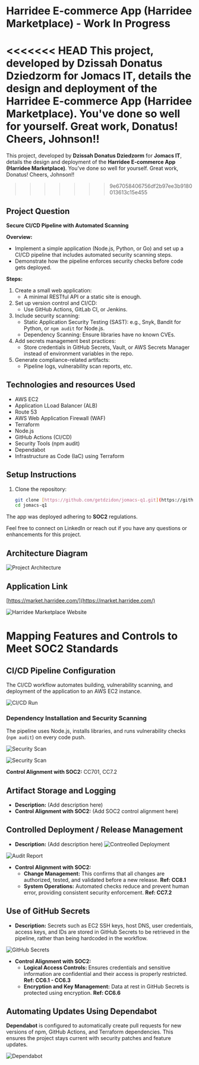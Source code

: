 # Harridee E-commerce App (Harridee Marketplace) - Work In Progress

<<<<<<< HEAD
This project, developed by **Dzissah Donatus Dziedzorm** for **Jomacs IT**, details the design and deployment of the **Harridee E-commerce App (Harridee Marketplace)**.  You've done so well for yourself. Great work, Donatus! Cheers, Johnson!!
=======
This project, developed by **Dzissah Donatus Dziedzorm** for **Jomacs IT**, details the design and deployment of the **Harridee E-commerce App (Harridee Marketplace)**. You've done so well for yourself. Great work, Donatus! Cheers, Johnson!!
>>>>>>> 9e67058406756df2b97ee3b9180013613c15e455

## Project Question

**Secure CI/CD Pipeline with Automated Scanning**

**Overview:**

*   Implement a simple application (Node.js, Python, or Go) and set up a CI/CD pipeline that includes automated security scanning steps.
*   Demonstrate how the pipeline enforces security checks before code gets deployed.

**Steps:**

1.  Create a small web application:
    *   A minimal RESTful API or a static site is enough.
2.  Set up version control and CI/CD:
    *   Use GitHub Actions, GitLab CI, or Jenkins.
3.  Include security scanning:
    *   Static Application Security Testing (SAST): e.g., Snyk, Bandit for Python, or `npm audit` for Node.js.
    *   Dependency Scanning: Ensure libraries have no known CVEs.
4.  Add secrets management best practices:
    *   Store credentials in GitHub Secrets, Vault, or AWS Secrets Manager instead of environment variables in the repo.
5.  Generate compliance-related artifacts:
    *   Pipeline logs, vulnerability scan reports, etc.

## Technologies and resources Used

*   AWS EC2 
*   Application LLoad Balancer (ALB)
*   Route 53
*   AWS Web Application Firewall (WAF)
*   Terraform
*   Node.js
*   GitHub Actions (CI/CD)
*   Security Tools (npm audit)
*   Dependabot
*   Infrastructure as Code (IaC) using Terraform

## Setup Instructions

1.  Clone the repository:

    ```bash
    git clone [https://github.com/getdzidon/jomacs-q1.git](https://github.com/getdzidon/jomacs-q1.git)
    cd jomacs-q1
    ```

The app was deployed adhering to **SOC2** regulations.

Feel free to connect on LinkedIn or reach out if you have any questions or enhancements for this project.

## Architecture Diagram

![Project Architecture](docs/achitecture_diag1.jpg "Screenshot of Project Architecture")

## Application Link

[https://market.harridee.com/](https://market.harridee.com/)

![Harridee Marketplace Website](docs/website.jpg "Screenshot of Harridee Marketplace Website")

# Mapping Features and Controls to Meet SOC2 Standards

## CI/CD Pipeline Configuration

The CI/CD workflow automates building, vulnerability scanning, and deployment of the application to an AWS EC2 instance.

![CI/CD Run](docs/ci_cd.jpg "Screenshot of CI/CD Run")

### Dependency Installation and Security Scanning

The pipeline uses Node.js, installs libraries, and runs vulnerability checks (`npm audit`) on every code push.

![Security Scan](docs/security_scan.jpg "Screenshot of GitHub Actions Run Showing Successful Security Scan")

![Security Scan](docs/security_scan2.jpg "Screenshot of GitHub Actions Run Showing Successful Security Scan")

**Control Alignment with SOC2:** CC701, CC7.2

## Artifact Storage and Logging

*   **Description:** (Add description here)
*   **Control Alignment with SOC2:** (Add SOC2 control alignment here)

## Controlled Deployment / Release Management

*   **Description:** (Add description here)
![Contreolled Deployment](docs/deploy_workflow_showing_security_scan_need.jpg "Screenshot of GitHub workflow Run need for Security Scan before App deployment")

![Audit Report](docs/audit_report.jpg "Screenshot of Audit report produced for the artifact during runtime")

*   **Control Alignment with SOC2:**
    *   **Change Management:** This confirms that all changes are authorized, tested, and validated before a new release. **Ref: CC8.1**
    *   **System Operations:** Automated checks reduce and prevent human error, providing consistent security enforcement. **Ref: CC7.2**

## Use of GitHub Secrets

*   **Description:** Secrets such as EC2 SSH keys, host DNS, user credentials, access keys, and IDs are stored in GitHub Secrets to be retrieved in the pipeline, rather than being hardcoded in the workflow.

![GitHub Secrets](docs/github_secretes.jpg "Screenshot of GitHub Secrets")

*   **Control Alignment with SOC2:**
    *   **Logical Access Controls:** Ensures credentials and sensitive information are confidential and their access is properly restricted. **Ref: CC6.1 - CC6.3**
    *   **Encryption and Key Management:** Data at rest in GitHub Secrets is protected using encryption. **Ref: CC6.6**

## Automating Updates Using Dependabot

**Dependabot** is configured to automatically create pull requests for new versions of npm, GitHub Actions, and Terraform dependencies. This ensures the project stays current with security patches and feature updates.

![Dependabot](docs/dependabot.jpg "Screenshot of Bump actions from Dependabot")
